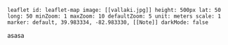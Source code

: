 ```leaflet id: leaflet-map image: [[vallaki.jpg]] height: 500px lat: 50 long: 50 minZoom: 1 maxZoom: 10 defaultZoom: 5 unit: meters scale: 1 marker: default, 39.983334, -82.983330, [[Note]] darkMode: false ```



asasa